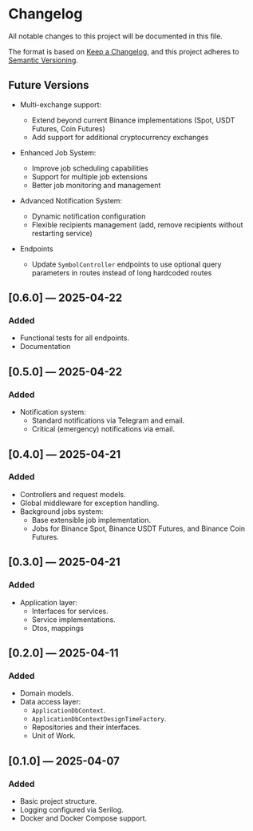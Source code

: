 # Changelog

All notable changes to this project will be documented in this file.

The format is based on [Keep a Changelog](https://keepachangelog.com/en/1.0.0/),
and this project adheres to [Semantic Versioning](https://semver.org/).

## Future Versions

- Multi-exchange support:
  - Extend beyond current Binance implementations (Spot, USDT Futures, Coin Futures)
  - Add support for additional cryptocurrency exchanges

- Enhanced Job System:
  - Improve job scheduling capabilities
  - Support for multiple job extensions
  - Better job monitoring and management

- Advanced Notification System:
  - Dynamic notification configuration
  - Flexible recipients management (add, remove recipients without restarting service)

- Endpoints
  - Update `SymbolController` endpoints to use optional query parameters in routes instead of long hardcoded routes

## [0.6.0] — 2025-04-22

### Added
- Functional tests for all endpoints.
- Documentation

## [0.5.0] — 2025-04-22

### Added
- Notification system:
  - Standard notifications via Telegram and email.
  - Critical (emergency) notifications via email.

## [0.4.0] — 2025-04-21

### Added
- Controllers and request models.
- Global middleware for exception handling.
- Background jobs system:
  - Base extensible job implementation.
  - Jobs for Binance Spot, Binance USDT Futures, and Binance Coin Futures.

## [0.3.0] — 2025-04-21

### Added
- Application layer:
  - Interfaces for services.
  - Service implementations.
  - Dtos, mappings

## [0.2.0] — 2025-04-11

### Added
- Domain models.
- Data access layer:
  - `ApplicationDbContext`.
  - `ApplicationDbContextDesignTimeFactory`.
  - Repositories and their interfaces.
  - Unit of Work.

## [0.1.0] — 2025-04-07

### Added
- Basic project structure.
- Logging configured via Serilog.
- Docker and Docker Compose support.
